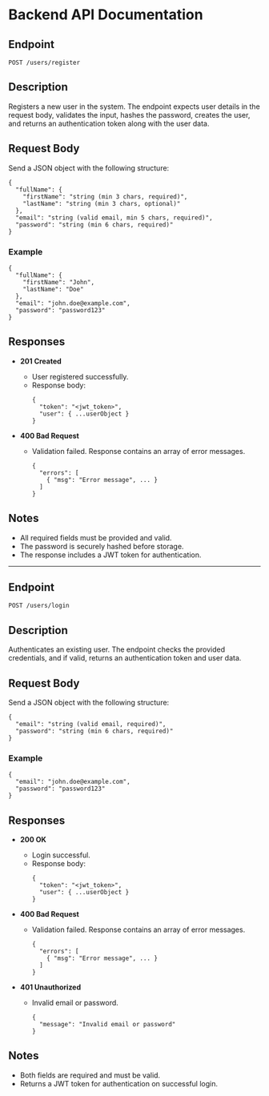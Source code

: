 # Backend API Documentation

## Endpoint

`POST /users/register`

## Description

Registers a new user in the system. The endpoint expects user details in the request body, validates the input, hashes the password, creates the user, and returns an authentication token along with the user data.

## Request Body

Send a JSON object with the following structure:

```
{
  "fullName": {
    "firstName": "string (min 3 chars, required)",
    "lastName": "string (min 3 chars, optional)"
  },
  "email": "string (valid email, min 5 chars, required)",
  "password": "string (min 6 chars, required)"
}
```

### Example

```
{
  "fullName": {
    "firstName": "John",
    "lastName": "Doe"
  },
  "email": "john.doe@example.com",
  "password": "password123"
}
```

## Responses

- **201 Created**

  - User registered successfully.
  - Response body:
    ```
    {
      "token": "<jwt_token>",
      "user": { ...userObject }
    }
    ```

- **400 Bad Request**
  - Validation failed. Response contains an array of error messages.
    ```
    {
      "errors": [
        { "msg": "Error message", ... }
      ]
    }
    ```

## Notes

- All required fields must be provided and valid.
- The password is securely hashed before storage.
- The response includes a JWT token for authentication.

---

## Endpoint

`POST /users/login`

## Description

Authenticates an existing user. The endpoint checks the provided credentials, and if valid, returns an authentication token and user data.

## Request Body

Send a JSON object with the following structure:

```
{
  "email": "string (valid email, required)",
  "password": "string (min 6 chars, required)"
}
```

### Example

```
{
  "email": "john.doe@example.com",
  "password": "password123"
}
```

## Responses

- **200 OK**

  - Login successful.
  - Response body:
    ```
    {
      "token": "<jwt_token>",
      "user": { ...userObject }
    }
    ```

- **400 Bad Request**

  - Validation failed. Response contains an array of error messages.
    ```
    {
      "errors": [
        { "msg": "Error message", ... }
      ]
    }
    ```

- **401 Unauthorized**
  - Invalid email or password.
    ```
    {
      "message": "Invalid email or password"
    }
    ```

## Notes

- Both fields are required and must be valid.
- Returns a JWT token for authentication on successful login.
